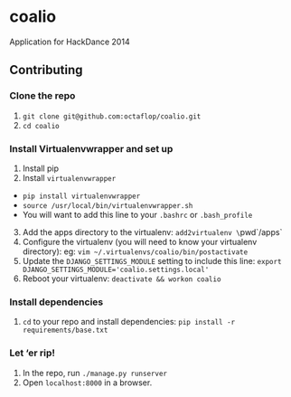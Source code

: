 # coalio

Application for HackDance 2014

## Contributing

### Clone the repo

1. `git clone git@github.com:octaflop/coalio.git`
2. `cd coalio`

### Install Virtualenvwrapper and set up

1. Install pip
2. Install `virtualenvwrapper`
  * `pip install virtualenvwrapper`
  * `source /usr/local/bin/virtualenvwrapper.sh`
  * You will want to add this line to your `.bashrc` or `.bash_profile`
3. Add the apps directory to the virtualenv: `add2virtualenv \`pwd\`/apps` 
4. Configure the virtualenv (you will need to know your virtualenv directory):
eg: `vim ~/.virtualenvs/coalio/bin/postactivate`
5. Update the `DJANGO_SETTINGS_MODULE` setting to include this line:
`export DJANGO_SETTINGS_MODULE='coalio.settings.local'`
6. Reboot your virtualenv: `deactivate && workon coalio`

### Install dependencies

1. `cd` to your repo and install dependencies: `pip install -r requirements/base.txt`

### Let ‘er rip!

1. In the repo, run `./manage.py runserver`
2. Open `localhost:8000` in a browser.
